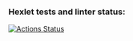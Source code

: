 ### Hexlet tests and linter status:
[![Actions Status](https://github.com/avkapitanov/frontend-project-lvl1/workflows/hexlet-check/badge.svg)](https://github.com/avkapitanov/frontend-project-lvl1/actions)